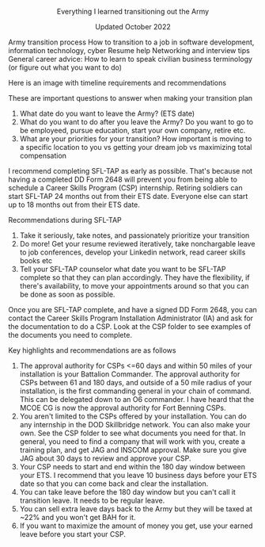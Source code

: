 <p align='center'> Everything I learned transitioning out the Army </p>
<p align='center'> Updated October 2022 </p>

Army transition process
How to transition to a job in software development, information technology, cyber
Resume help
Networking and interview tips
General career advice: How to learn to speak civilian business terminology (or figure out what you want to do)

Here is an image with timeline requirements and recommendations


These are important questions to answer when making your transition plan
1. What date do you want to leave the Army? (ETS date)
2. What do you want to do after you leave the Army? Do you want to go to be employeed, pursue education, start your own company, retire etc.
3. What are your priorities for your transition? How important is moving to a specific location to you vs getting your dream job vs maximizing total compensation

I recommend completing SFL-TAP as early as possible. That's because not having a completed DD Form 2648 will prevent you from being able to schedule a Career Skills Program (CSP) internship. Retiring soldiers can start SFL-TAP 24 months out from their ETS date. Everyone else can start up to 18 months out from their ETS date.

Recommendations during SFL-TAP
1. Take it seriously, take notes, and passionately prioritize your transition
2. Do more! Get your resume reviewed iteratively, take nonchargable leave to job conferences, develop your Linkedin network, read career skills books etc
4. Tell your SFL-TAP counselor what date you want to be SFL-TAP complete so that they can plan accordingly. They have the flexibility, if there's availability, to move your appointments around so that you can be done as soon as possible.

Once you are SFL-TAP complete, and have a signed DD Form 2648, you can contact the Career Skills Program Installation Administrator (IA) and ask for the documentation to do a CSP. Look at the CSP folder to see examples of the documents you need to complete.

Key highlights and recommendations are as follows
1. The approval authority for CSPs <=60 days and within 50 miles of your installation is your Battalion Commander. The approval authority for CSPs between 61 and 180 days, and outside of a 50 mile radius of your installation, is the first commanding general in your chain of command. This can be delegated down to an O6 commander. I have heard that the MCOE CG is now the approval authority for Fort Benning CSPs.
2. You aren't limited to the CSPs offered by your installation. You can do any internship in the DOD Skillbridge network. You can also make your own. See the CSP folder to see what documents you need for that. In general, you need to find a company that will work with you, create a training plan, and get JAG and INSCOM approval. Make sure you give JAG about 30 days to review and approve your CSP.
3. Your CSP needs to start and end within the 180 day window between your ETS. I recommend that you leave 10 business days before your ETS date so that you can come back and clear the installation.
4. You can take leave before the 180 day window but you can't call it transition leave. It needs to be regular leave.
5. You can sell extra leave days back to the Army but they will be taxed at ~22% and you won't get BAH for it.
6. If you want to maximize the amount of money you get, use your earned leave before you start your CSP. 


